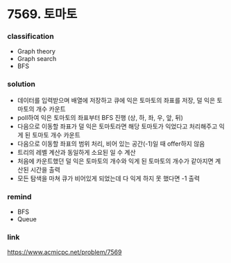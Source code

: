 # 7569. 토마토

### classification
* Graph theory
* Graph search
* BFS

### solution
* 데이터를 입력받으며 배열에 저장하고 큐에 익은 토마토의 좌표를 저장, 덜 익은 토마토의 개수 카운트
* poll하여 익은 토마토의 좌표부터 BFS 진행 (상, 하, 좌, 우, 앞, 뒤)
* 다음으로 이동할 좌표가 덜 익은 토마토라면 해당 토마토가 익었다고 처리해주고 익게 된 토마토 개수 카운트
* 다음으로 이동할 좌표의 범위 처리, 비어 있는 공간(-1)일 때 offer하지 않음
* 트리의 레벨 계산과 동일하게 소요된 일 수 계산
* 처음에 카운트했던 덜 익은 토마토의 개수와 익게 된 토마토의 개수가 같아지면 계산된 시간을 출력
* 모든 탐색을 마쳐 큐가 비어있게 되었는데 다 익게 하지 못 했다면 -1 출력 

### remind
* BFS
* Queue

### link
https://www.acmicpc.net/problem/7569